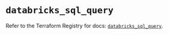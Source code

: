 # `databricks_sql_query`

Refer to the Terraform Registry for docs: [`databricks_sql_query`](https://registry.terraform.io/providers/databricks/databricks/1.90.0/docs/resources/sql_query).
